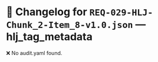 # 📝 Changelog for `REQ-029-HLJ-Chunk_2-Item_8-v1.0.json` — **hlj_tag_metadata**

❌ No audit.yaml found.
